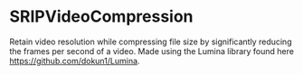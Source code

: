 # SRIPVideoCompression
Retain video resolution while compressing file size by significantly reducing the frames per second of a video.
Made using the Lumina library found here https://github.com/dokun1/Lumina.
